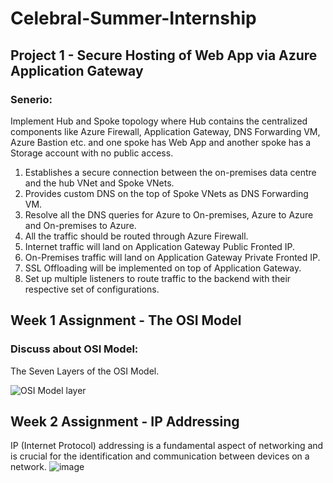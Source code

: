 # Celebral-Summer-Internship

## Project 1 - Secure Hosting of Web App via Azure Application Gateway
### Senerio:
Implement Hub and Spoke topology where Hub contains the centralized components like Azure Firewall, Application Gateway, DNS Forwarding VM, Azure Bastion etc. and one spoke has Web App and another spoke has a Storage account with no public access.
1. Establishes a secure connection between the on-premises data centre and the hub VNet and Spoke VNets.
2. Provides custom DNS on the top of Spoke VNets as DNS Forwarding VM.
3. Resolve all the DNS queries for Azure to On-premises, Azure to Azure and On-premises to Azure.
4. All the traffic should be routed through Azure Firewall.
5. Internet traffic will land on Application Gateway Public Fronted IP.
6. On-Premises traffic will land on Application Gateway Private Fronted IP.
7. SSL Offloading will be implemented on top of Application Gateway.
8. Set up multiple listeners to route traffic to the backend with their respective set of configurations.


## Week 1 Assignment - The OSI Model
### Discuss about OSI Model:
The Seven Layers of the OSI Model.

![OSI Model layer](https://github.com/Radheshyam00/Celebral-Summer-Internship/assets/124763735/0a56f6fa-6d2b-45dd-9c9c-6d2934187a0e)

## Week 2 Assignment - IP Addressing
IP (Internet Protocol) addressing is a fundamental aspect of networking and is crucial for the identification and communication between devices on a network. 
![image](https://github.com/Radheshyam00/Celebral-Summer-Internship/assets/124763735/df1c4247-1198-4bf6-9156-c0b18efc3970)

